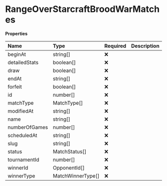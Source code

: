 # RangeOverStarcraftBroodWarMatches

**Properties**

| Name          | Type              | Required | Description |
| :------------ | :---------------- | :------- | :---------- |
| beginAt       | string[]          | ❌       |             |
| detailedStats | boolean[]         | ❌       |             |
| draw          | boolean[]         | ❌       |             |
| endAt         | string[]          | ❌       |             |
| forfeit       | boolean[]         | ❌       |             |
| id            | number[]          | ❌       |             |
| matchType     | MatchType[]       | ❌       |             |
| modifiedAt    | string[]          | ❌       |             |
| name          | string[]          | ❌       |             |
| numberOfGames | number[]          | ❌       |             |
| scheduledAt   | string[]          | ❌       |             |
| slug          | string[]          | ❌       |             |
| status        | MatchStatus[]     | ❌       |             |
| tournamentId  | number[]          | ❌       |             |
| winnerId      | OpponentId[]      | ❌       |             |
| winnerType    | MatchWinnerType[] | ❌       |             |

<!-- This file was generated by liblab | https://liblab.com/ -->
